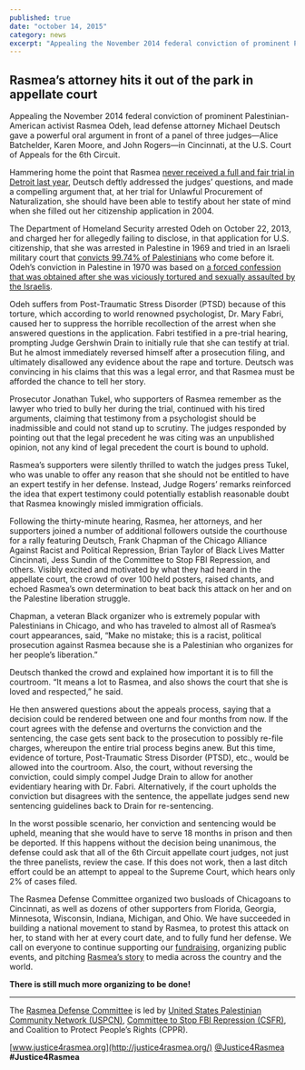 ```yaml
---
published: true
date: "october 14, 2015"
category: news
excerpt: "Appealing the November 2014 federal conviction of prominent Palestinian-American activist Rasmea Odeh, lead defense attorney Michael Deutsch gave a powerful oral argument in front of a panel of three judges in Cincinnati, at the U.S. Court of Appeals for the 6th Circuit."
---
```



## Rasmea’s attorney hits it out of the park in appellate court

Appealing the November 2014 federal conviction of prominent Palestinian-American activist Rasmea Odeh, lead defense attorney Michael Deutsch gave a powerful oral argument in front of a panel of three judges—Alice Batchelder, Karen Moore, and John Rogers—in Cincinnati, at the U.S. Court of Appeals for the 6th Circuit. 

Hammering home the point that Rasmea [never received a full and fair trial in Detroit last year](http://justice4rasmea.org/news/2014/11/10/rasmea-found-guilty/), Deutsch deftly addressed the judges’ questions, and made a compelling argument that, at her trial for Unlawful Procurement of Naturalization, she should have been able to testify about her state of mind when she filled out her citizenship application in 2004.

The Department of Homeland Security arrested Odeh on October 22, 2013, and charged her for allegedly failing to disclose, in that application for U.S. citizenship, that she was arrested in Palestine in 1969 and tried in an Israeli military court that [convicts 99.74% of Palestinians](http://www.haaretz.com/print-edition/news/nearly-100-of-all-military-court-cases-in-west-bank-end-in-conviction-haaretz-learns-1.398369) who come before it. Odeh’s conviction in Palestine in 1970 was based on [a forced confession that was obtained after she was viciously tortured and sexually assaulted by the Israelis](http://www.truth-out.org/news/item/25910-tortured-and-raped-by-israel-persecuted-by-the-united-states).  

Odeh suffers from Post-Traumatic Stress Disorder (PTSD) because of this torture, which according to world renowned psychologist, Dr. Mary Fabri, caused her to suppress the horrible recollection of the arrest when she answered questions in the application. Fabri testified in a pre-trial hearing, prompting Judge Gershwin Drain to initially rule that she can testify at trial. But he almost immediately reversed himself after a prosecution filing, and ultimately disallowed any evidence about the rape and torture. Deutsch was convincing in his claims that this was a legal error, and that Rasmea must be afforded the chance to tell her story.  

Prosecutor Jonathan Tukel, who supporters of Rasmea remember as the lawyer who tried to bully her during the trial, continued with his tired arguments, claiming that testimony from a psychologist should be inadmissible and could not stand up to scrutiny. The judges responded by pointing out that the legal precedent he was citing was an unpublished opinion, not any kind of legal precedent the court is bound to uphold. 

Rasmea’s supporters were silently thrilled to watch the judges press Tukel, who was unable to offer any reason that she should not be entitled to have an expert testify in her defense. Instead, Judge Rogers’ remarks reinforced the idea that expert testimony could potentially establish reasonable doubt that Rasmea knowingly misled immigration officials. 

Following the thirty-minute hearing, Rasmea, her attorneys, and her supporters joined a number of additional followers outside the courthouse for a rally featuring Deutsch, Frank Chapman of the Chicago Alliance Against Racist and Political Repression, Brian Taylor of Black Lives Matter Cincinnati, Jess Sundin of the Committee to Stop FBI Repression, and others. Visibly excited and motivated by what they had heard in the appellate court, the crowd of over 100 held posters, raised chants, and echoed Rasmea’s own determination to beat back this attack on her and on the Palestine liberation struggle. 

Chapman, a veteran Black organizer who is extremely popular with Palestinians in Chicago, and who has traveled to almost all of Rasmea’s court appearances, said, “Make no mistake; this is a racist, political prosecution against Rasmea because she is a Palestinian who organizes for her people’s liberation.”

Deutsch thanked the crowd and explained how important it is to fill the courtroom. “It means a lot to Rasmea, and also shows the court that she is loved and respected,” he said.

He then answered questions about the appeals process, saying that a decision could be rendered between one and four months from now. If the court agrees with the defense and overturns the conviction and the sentencing, the case gets sent back to the prosecution to possibly re-file charges, whereupon the entire trial process begins anew. But this time, evidence of torture, Post-Traumatic Stress Disorder (PTSD), etc., would be allowed into the courtroom. Also, the court, without reversing the conviction, could simply compel Judge Drain to allow for another evidentiary hearing with Dr. Fabri. Alternatively, if the court upholds the conviction but disagrees with the sentence, the appellate judges send new sentencing guidelines back to Drain for re-sentencing.  

In the worst possible scenario, her conviction and sentencing would be upheld, meaning that she would have to serve 18 months in prison and then be deported. If this happens without the decision being unanimous, the defense could ask that all of the 6th Circuit appellate court judges, not just the three panelists, review the case. If this does not work, then a last ditch effort could be an attempt to appeal to the Supreme Court, which hears only 2% of cases filed. 

The Rasmea Defense Committee organized two busloads of Chicagoans to Cincinnati, as well as dozens of other supporters from Florida, Georgia, Minnesota, Wisconsin, Indiana, Michigan, and Ohio. We have succeeded in building a national movement to stand by Rasmea, to protest this attack on her, to stand with her at every court date, and to fully fund her defense. We call on everyone to continue supporting our [fundraising](http://justice4rasmea.org/donate/), organizing public events, and pitching [Rasmea’s story](http://justice4rasmea.org/about/) to media across the country and the world.

**There is still much more organizing to be done!**

____

The [Rasmea Defense Committee](http://justice4rasmea.org/defense-committee/) is led by  [United States Palestinian Community Network (USPCN)](http://uspcn.org/), [Committee to Stop FBI Repression (CSFR)](http://www.stopfbi.net/), and Coalition to Protect People’s Rights (CPPR). 

[www.justice4rasmea.org](http://justice4rasmea.org/)
[@Justice4Rasmea](https://twitter.com/Justice4Rasmea)
**#Justice4Rasmea**
